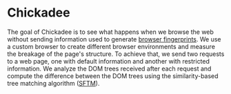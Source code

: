 # Chickadee #

The goal of Chickadee is to see what happens when we browse the web without sending information used to generate [browser fingerprints](https://dl.acm.org/doi/abs/10.1145/3386040 "Browser Fingerprinting: A Survey"). We use a custom browser to create different browser environments and measure the breakage of the page's structure. To achieve that, we send two requests to a web page, one with default information and another with restricted information. We analyze the DOM trees received after each request and compute the difference between the DOM trees using the similarity-based tree matching algorithm ([SFTM](https://arxiv.org/abs/2004.12821 "SFTM: Fast Comparison of Web Documents using Similarity-based Flexible Tree Matching")).
